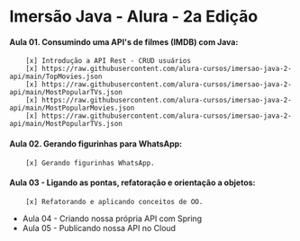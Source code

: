 # Imersão Java - Alura - 2a Edição

#### Aula 01. Consumindo uma API's de filmes (IMDB) com Java:
        [x] Introdução a API Rest - CRUD usuários
        [x] https://raw.githubusercontent.com/alura-cursos/imersao-java-2-api/main/TopMovies.json
        [x] https://raw.githubusercontent.com/alura-cursos/imersao-java-2-api/main/MostPopularTVs.json
        [x] https://raw.githubusercontent.com/alura-cursos/imersao-java-2-api/main/MostPopularMovies.json
        [x] https://raw.githubusercontent.com/alura-cursos/imersao-java-2-api/main/MostPopularTVs.json

#### Aula 02. Gerando figurinhas para WhatsApp:
        [x] Gerando figurinhas WhatsApp.
#### Aula 03 - Ligando as pontas, refatoração e orientação a objetos:
        [x] Refatorando e aplicando conceitos de OO.
+ Aula 04 - Criando nossa própria API com Spring
+ Aula 05 - Publicando nossa API no Cloud
